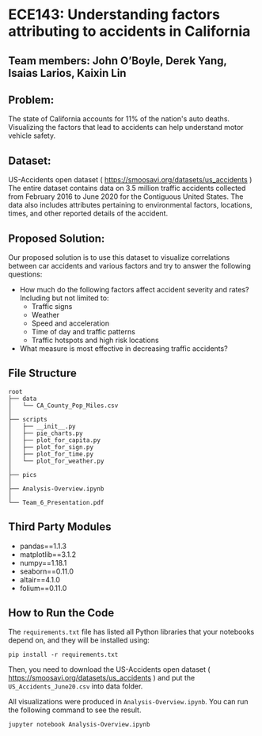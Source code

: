 # ECE143: Understanding factors attributing to accidents in California
## Team members:  John O’Boyle, Derek Yang, Isaias Larios, Kaixin Lin
## Problem:
The state of California accounts for 11% of the nation's auto deaths. Visualizing the factors that lead to accidents can help understand motor vehicle safety.
## Dataset:
US-Accidents open dataset ( https://smoosavi.org/datasets/us_accidents )
The entire dataset contains data on 3.5 million traffic accidents collected from February 2016 to June 2020 for the Contiguous United States. The data also includes attributes pertaining to environmental factors, locations, times, and other reported details of the accident. 
## Proposed Solution:
Our proposed solution is to use this dataset to visualize correlations between car accidents and various factors and try to answer the following questions:
- How much do the following factors affect accident severity and rates? Including but not limited to:
  - Traffic signs
  - Weather
  - Speed and acceleration
  - Time of day and traffic patterns
  - Traffic hotspots and high risk locations
- What measure is most effective in decreasing traffic accidents?


## File Structure
```
root
├── data
│   └── CA_County_Pop_Miles.csv
│
├── scripts
│   ├── __init__.py
│   ├── pie_charts.py
│   ├── plot_for_capita.py
│   ├── plot_for_sign.py
│   ├── plot_for_time.py
│   └── plot_for_weather.py
│
├── pics
│
├── Analysis-Overview.ipynb
│
└── Team_6_Presentation.pdf

```
## Third Party Modules
- pandas==1.1.3
- matplotlib==3.1.2
- numpy==1.18.1
- seaborn==0.11.0
- altair==4.1.0
- folium==0.11.0

## How to Run the Code
The `requirements.txt` file has listed all Python libraries that your notebooks
depend on, and they will be installed using:

```
pip install -r requirements.txt
```
Then, you need to download the US-Accidents open dataset ( https://smoosavi.org/datasets/us_accidents ) and put the `US_Accidents_June20.csv` into data folder.

All visualizations were produced in `Analysis-Overview.ipynb`. You can run the following command to see the result.

```
jupyter notebook Analysis-Overview.ipynb 
```
